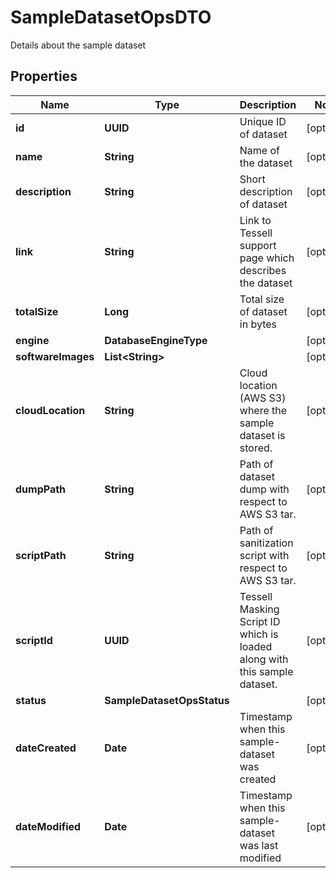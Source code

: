 

# SampleDatasetOpsDTO

Details about the sample dataset

## Properties

Name | Type | Description | Notes
------------ | ------------- | ------------- | -------------
**id** | **UUID** | Unique ID of dataset |  [optional]
**name** | **String** | Name of the dataset |  [optional]
**description** | **String** | Short description of dataset |  [optional]
**link** | **String** | Link to Tessell support page which describes the dataset |  [optional]
**totalSize** | **Long** | Total size of dataset in bytes |  [optional]
**engine** | **DatabaseEngineType** |  |  [optional]
**softwareImages** | **List&lt;String&gt;** |  |  [optional]
**cloudLocation** | **String** | Cloud location (AWS S3) where the sample dataset is stored. |  [optional]
**dumpPath** | **String** | Path of dataset dump with respect to AWS S3 tar. |  [optional]
**scriptPath** | **String** | Path of sanitization script with respect to AWS S3 tar. |  [optional]
**scriptId** | **UUID** | Tessell Masking Script ID which is loaded along with this sample dataset. |  [optional]
**status** | **SampleDatasetOpsStatus** |  |  [optional]
**dateCreated** | **Date** | Timestamp when this sample-dataset was created |  [optional]
**dateModified** | **Date** | Timestamp when this sample-dataset was last modified |  [optional]



